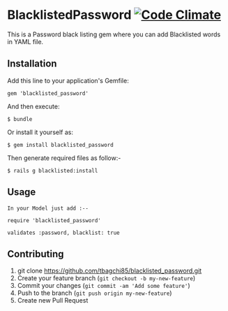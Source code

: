 # BlacklistedPassword  [![Code Climate](https://codeclimate.com/github/tbagchi85/blacklisted_password.png)](https://codeclimate.com/github/tbagchi85/blacklisted_password)

This is a Password black listing gem where you can add Blacklisted words in YAML file.

## Installation

Add this line to your application's Gemfile:

    gem 'blacklisted_password'

And then execute:

    $ bundle

Or install it yourself as:

    $ gem install blacklisted_password

Then generate required files as follow:-

    $ rails g blacklisted:install

## Usage

    In your Model just add :--

    require 'blacklisted_password'

    validates :password, blacklist: true

## Contributing

1. git clone https://github.com/tbagchi85/blacklisted_password.git
2. Create your feature branch (`git checkout -b my-new-feature`)
3. Commit your changes (`git commit -am 'Add some feature'`)
4. Push to the branch (`git push origin my-new-feature`)
5. Create new Pull Request
